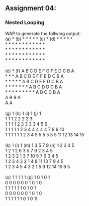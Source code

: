 ## Assignment 04:
### Nested Looping
WAP to generate the follwing output:\
(a) *          (b) * * * * *  (c)         *  (d) * * * * *\
    * *            * * * *              * *        * * * *\
    * * *          * * *              * * *          * * *\
    * * * *        * *              * * * *            * *\
    * * * * *      *              * * * * *              *\
\
(e)         *          (f) A B C D E F G F E D C B A\
          * * *            A B C D E F   F E D C B A\
        * * * * *          A B C D E       E D C B A\
      * * * * * * *        A B C D           D C B A\
    * * * * * * * * *      A B C               C B A\
                           A B                   B A\
                           A                       A\
\
(g) 1          (h) 1          (i) 1          (j) 1\
    1 1            1 2            2 2            2  3\
    1 1 1          1 2 3          3 3 3          4  5  6\
    1 1 1 1        1 2 3 4        4 4 4 4        7  8  9  10\
    1 1 1 1 1      1 2 3 4 5      5 5 5 5 5      11 12 13 14 15\
\
(k)         1          (l) 1            (m) 1 3 5 7 9  (n) 1 2 3 4 5\
          1 2 1            2 6              3 5 7 9      2 3 4 5\
        1 2 3 2 1          3 7 10           5 7 9        3 4 5\
      1 2 3 4 3 2 1        4 8 11 13        7 9          4 5\
    1 2 3 4 5 4 3 2 1      5 9 12 14 15     9            5\
\
(o) 1 1 1 1 1  (p) 1 0 1 0 1\
    0 0 0 0 0      0 1 0 1 0\
    1 1 1 1 1      1 0 1 0 1\
    0 0 0 0 0      0 1 0 1 0\
    1 1 1 1 1      1 0 1 0 1\